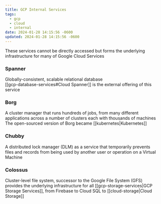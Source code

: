 ```yaml
---
title: GCP Internal Services
tags:
  - gcp
  - cloud
  - internal
date: 2024-01-28 14:15:56 -0600
updated: 2024-01-28 14:15:56 -0600
---
```


These services cannot be directly accessed but forms the underlying infrastructure for many of Google Cloud Services

### Spanner
Globally-consistent, scalable relational database  
[[gcp-database-services#Cloud Spanner]] is the external offering of this service

### Borg
A cluster manager that runs hundreds of jobs, from many different applications across a number of clusters each with thousands of machines  
The open-sourced version of Borg became [[kubernetes|Kubernetes]]

### Chubby
A distributed lock manager (DLM) as a service that temporarily prevents files and records from being used by another user or operation on a Virtual Machine

### Colossus
Cluster-level file system, successor to the Google File System (GFS) provides the underlying infrastructure for all [[gcp-storage-services|GCP Storage Services]], from Firebase to Cloud SQL to [[cloud-storage|Cloud Storage]]
